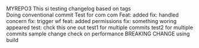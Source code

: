 MYREPO3
This si testing changelog based on tags \
Doing conventional commit
Test for com com
Feat: added
fix: handled concern
fix: trigger wf
feat: added permissions
fix: something woring appeared
test: chck this one out
test1 for multiple commits
test2 for multiple commits
sample change
check on performance
BREAKING CHANGE
using build
